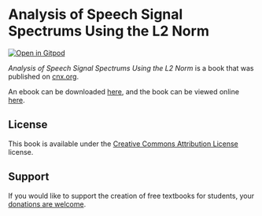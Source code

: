 # Analysis of Speech Signal Spectrums Using the L2 Norm

[![Open in Gitpod](https://gitpod.io/button/open-in-gitpod.svg)](https://gitpod.io/from-referrer/)

_Analysis of Speech Signal Spectrums Using the L2 Norm_ is a book that was published on [cnx.org](https://cnx.org/).

An ebook can be downloaded [here](https://github.com/cnx-user-books/cnxbook-analysis-of-speech-signal-spectrums-using-the-l2-norm/releases/latest), and the book can be viewed online [here](https://github.com/cnx-user-books/cnxbook-analysis-of-speech-signal-spectrums-using-the-l2-norm/releases/latest).

## License
This book is available under the [Creative Commons Attribution License](./LICENSE) license.

## Support
If you would like to support the creation of free textbooks for students, your [donations are welcome](https://riceconnect.rice.edu/donation/support-openstax-banner).
